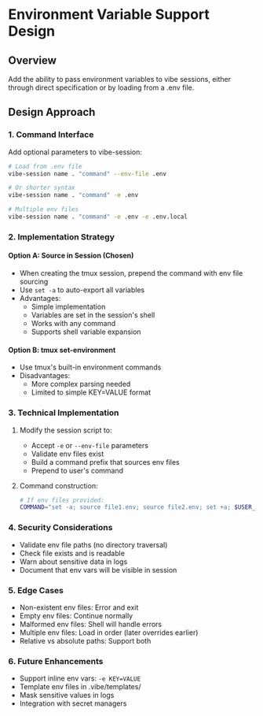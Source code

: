 # Environment Variable Support Design

## Overview
Add the ability to pass environment variables to vibe sessions, either through direct specification or by loading from a .env file.

## Design Approach

### 1. Command Interface
Add optional parameters to vibe-session:
```bash
# Load from .env file
vibe-session name . "command" --env-file .env

# Or shorter syntax
vibe-session name . "command" -e .env

# Multiple env files
vibe-session name . "command" -e .env -e .env.local
```

### 2. Implementation Strategy

#### Option A: Source in Session (Chosen)
- When creating the tmux session, prepend the command with env file sourcing
- Use `set -a` to auto-export all variables
- Advantages:
  - Simple implementation
  - Variables are set in the session's shell
  - Works with any command
  - Supports shell variable expansion

#### Option B: tmux set-environment
- Use tmux's built-in environment commands
- Disadvantages:
  - More complex parsing needed
  - Limited to simple KEY=VALUE format

### 3. Technical Implementation

1. Modify the session script to:
   - Accept `-e` or `--env-file` parameters
   - Validate env files exist
   - Build a command prefix that sources env files
   - Prepend to user's command

2. Command construction:
   ```bash
   # If env files provided:
   COMMAND="set -a; source file1.env; source file2.env; set +a; $USER_COMMAND"
   ```

### 4. Security Considerations

- Validate env file paths (no directory traversal)
- Check file exists and is readable
- Warn about sensitive data in logs
- Document that env vars will be visible in session

### 5. Edge Cases

- Non-existent env files: Error and exit
- Empty env files: Continue normally
- Malformed env files: Shell will handle errors
- Multiple env files: Load in order (later overrides earlier)
- Relative vs absolute paths: Support both

### 6. Future Enhancements

- Support inline env vars: `-e KEY=VALUE`
- Template env files in .vibe/templates/
- Mask sensitive values in logs
- Integration with secret managers